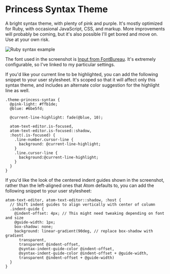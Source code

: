 # Princess Syntax Theme

A bright syntax theme, with plenty of pink and purple. It's mostly optimized for Ruby, with occasional JavaScript, CSS, and markup. More improvements will probably be coming, but it's also possible I'll get bored and move on. Use at your own risk.

![Ruby syntax example](https://raw.githubusercontent.com/duien/princess-syntax/master/screenshots/ruby_princess.png)

The font used in the screenshot is [Input from FontBureau](http://input.fontbureau.com/preview/?size=14&language=python&theme=monokai&family=InputMono&width=300&weight=300&line-height=1.2&a=0&g=0&i=serifs_round&l=serifs_round&zero=0&asterisk=height&braces=straight&preset=default&customize=please). It's extremely configurable, so I've linked to my particular settings.

If you'd like your current line to be highlighted, you can add the following snippet to your user stylesheet. It's scoped so that it will affect only this syntax theme, and includes an alternate color suggestion for the highlight line as well.

```less
.theme-princess-syntax {
  @pink-light: #ffb1de;
  @blue: #6be5fd;
  
  @current-line-highlight: fade(@blue, 10);
  
  atom-text-editor.is-focused,
  atom-text-editor.is-focused::shadow,
  :host(.is-focused) {
    .line-number.cursor-line {
      background: @current-line-highlight;
    }
    .line.cursor-line {
      background:@current-line-highlight;
    }
  }
}
```

If you'd like the look of the centered indent guides shown in the screenshot, rather than the left-aligned ones that Atom defaults to, you can add the following snippet to your user stylesheet:

```less
atom-text-editor, atom-text-editor::shadow, :host {
  // Shift indent guides to align vertically with center of column
  .indent-guide {
    @indent-offset: 4px; // This might need tweaking depending on font and size
    @guide-width: 1px;
    box-shadow: none;
    background: linear-gradient(90deg, // replace box-shadow with gradient
      transparent,
      transparent @indent-offset,
      @syntax-indent-guide-color @indent-offset,
      @syntax-indent-guide-color @indent-offset + @guide-width,
      transparent @indent-offset + @guide-width)
  }
}
```
